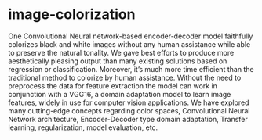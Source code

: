 # image-colorization

One Convolutional Neural network-based encoder-decoder model faithfully colorizes black and white images without any human assistance while able to preserve the natural tonality. We gave best efforts to produce more aesthetically pleasing output than many existing solutions based on regression or classification. Moreover, it’s much more time efficient than the traditional method to colorize by human assistance. Without the need to preprocess the data for feature extraction the model can work in conjunction with a VGG16, a domain adaptation model to learn image features, widely in use for computer vision applications. We have explored many cutting-edge concepts regarding color spaces, Convolutional Neural Network architecture, Encoder-Decoder type domain adaptation, Transfer learning, regularization, model evaluation, etc.
